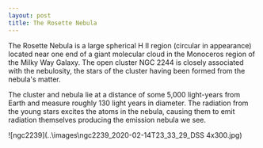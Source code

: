 ```yaml
---
layout: post
title: The Rosette Nebula
---
```


The Rosette Nebula is a large spherical H II region (circular in appearance) located near one end of a giant molecular cloud in the Monoceros region of the Milky Way Galaxy. The open cluster NGC 2244 is closely associated with the nebulosity, the stars of the cluster having been formed from the nebula's matter. 

The cluster and nebula lie at a distance of some 5,000 light-years from Earth and measure roughly 130 light years in diameter. The radiation from the young stars excites the atoms in the nebula, causing them to emit radiation themselves producing the emission nebula we see. 

![ngc2239](..\images\ngc2239_2020-02-14T23_33_29_DSS 4x300.jpg)